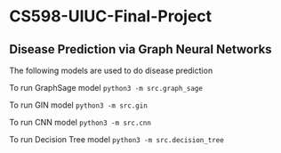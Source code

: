 # CS598-UIUC-Final-Project
## Disease Prediction via Graph Neural Networks
The following models are used to do disease prediction

To run GraphSage model
`python3 -m src.graph_sage`

To run GIN model
`python3 -m src.gin`

To run CNN model
`python3 -m src.cnn`

To run Decision Tree model
`python3 -m src.decision_tree`
